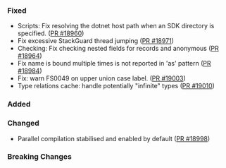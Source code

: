 ### Fixed

* Scripts: Fix resolving the dotnet host path when an SDK directory is specified. ([PR #18960](https://github.com/dotnet/fsharp/pull/18960))
* Fix excessive StackGuard thread jumping ([PR #18971](https://github.com/dotnet/fsharp/pull/18971))
* Checking: Fix checking nested fields for records and anonymous ([PR #18964](https://github.com/dotnet/fsharp/pull/18964))
* Fix name is bound multiple times is not reported in 'as' pattern ([PR #18984](https://github.com/dotnet/fsharp/pull/18984))
* Fix: warn FS0049 on upper union case label. ([PR #19003](https://github.com/dotnet/fsharp/pull/19003))
* Type relations cache: handle potentially "infinite" types ([PR #19010](https://github.com/dotnet/fsharp/pull/19010))  

### Added

### Changed

* Parallel compilation stabilised and enabled by default ([PR #18998](https://github.com/dotnet/fsharp/pull/18998))

### Breaking Changes